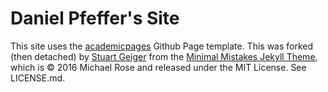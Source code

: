 # Daniel Pfeffer's Site

This site uses the [academicpages](https://academicpages.github.io/) Github Page template.  This was forked (then detached) by [Stuart Geiger](https://github.com/staeiou) from the [Minimal Mistakes Jekyll Theme](https://mmistakes.github.io/minimal-mistakes/), which is © 2016 Michael Rose and released under the MIT License. See LICENSE.md.
